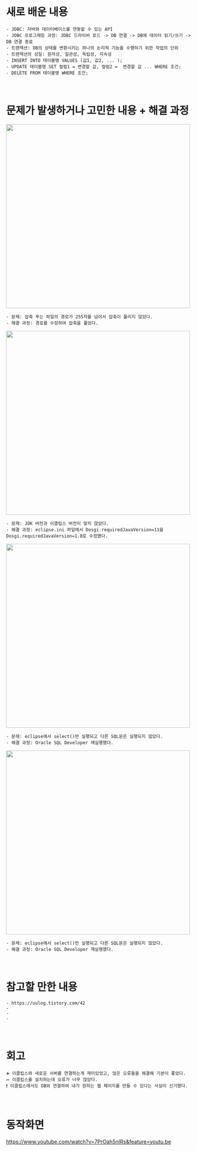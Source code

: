 # 새로 배운 내용
```
- JDBC: 자바와 데이터베이스를 연동할 수 있는 API
- JDBC 프로그래밍 과정: JDBC 드라이버 로드 -> DB 연결 -> DB에 데이터 읽기/쓰기 -> DB 연결 종료
- 트랜잭션: DB의 상태를 변환시키는 하나의 논리적 기능을 수행하기 위한 작업의 단위
- 트랜잭션의 성질: 원자성, 일관성, 독립성, 지속성
- INSERT INTO 테이블명 VALUES (값1, 값2, ... );
- UPDATE 테이블명 SET 컬럼1 = 변경할 값, 컬럼2 =  변경할 값 ... WHERE 조건;
- DELETE FROM 테이블명 WHERE 조건;
```
　
 
# 문제가 발생하거나 고민한 내용 + 해결 과정
<img src="https://user-images.githubusercontent.com/53859836/100549278-5ca94a80-32b5-11eb-87d4-6669920e36ef.png" width=500>

```
- 문제: 압축 푸는 파일의 경로가 255자를 넘어서 압축이 풀리지 않았다.
- 해결 과정: 경로를 수정하여 압축을 풀었다.
```


<img src="https://user-images.githubusercontent.com/53859836/100549274-5b781d80-32b5-11eb-8dbd-f95fe1e29483.png" width=500>

```
- 문제: JDK 버전과 이클립스 버전이 맞지 않았다.
- 해결 과정: eclipse.ini 파일에서 Dosgi.requiredJavaVersion=11을 Dosgi.requiredJavaVersion=1.8로 수정했다.
```


<img src="https://user-images.githubusercontent.com/53859836/100549275-5c10b400-32b5-11eb-84ec-263ffbe9ac20.png" width=500>

```
- 문제: eclipse에서 select()만 실행되고 다른 SQL문은 실행되지 않았다.
- 해결 과정: Oracle SQL Developer 재실행했다.
```


<img src="https://user-images.githubusercontent.com/53859836/100549276-5ca94a80-32b5-11eb-9dd7-7d72d3c73bd9.PNG" width=500>

```
- 문제: eclipse에서 select()만 실행되고 다른 SQL문은 실행되지 않았다.
- 해결 과정: Oracle SQL Developer 재실행했다.
```
　
　
 
# 참고할 만한 내용
```
- https://uulog.tistory.com/42
- 
- 
- 
```


　
　
 　

# 회고
```
➕ 이클립스와 새로운 서버를 연결하는게 재미있었고, 많은 오류들을 해결해 기분이 좋았다.
➖ 이클립스를 설치하는데 오류가 너무 많았다.
❗ 이클립스에서도 DB와 연결하여 내가 원하는 웹 페이지를 만들 수 있다는 사실이 신기했다.
```

　
　
 
# 동작화면
https://www.youtube.com/watch?v=7PrOah5nIRs&feature=youtu.be
